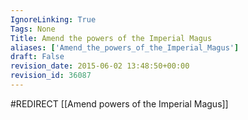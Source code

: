 ```yaml
---
IgnoreLinking: True
Tags: None
Title: Amend the powers of the Imperial Magus
aliases: ['Amend_the_powers_of_the_Imperial_Magus']
draft: False
revision_date: 2015-06-02 13:48:50+00:00
revision_id: 36087
---
```


#REDIRECT [[Amend powers of the Imperial Magus]]